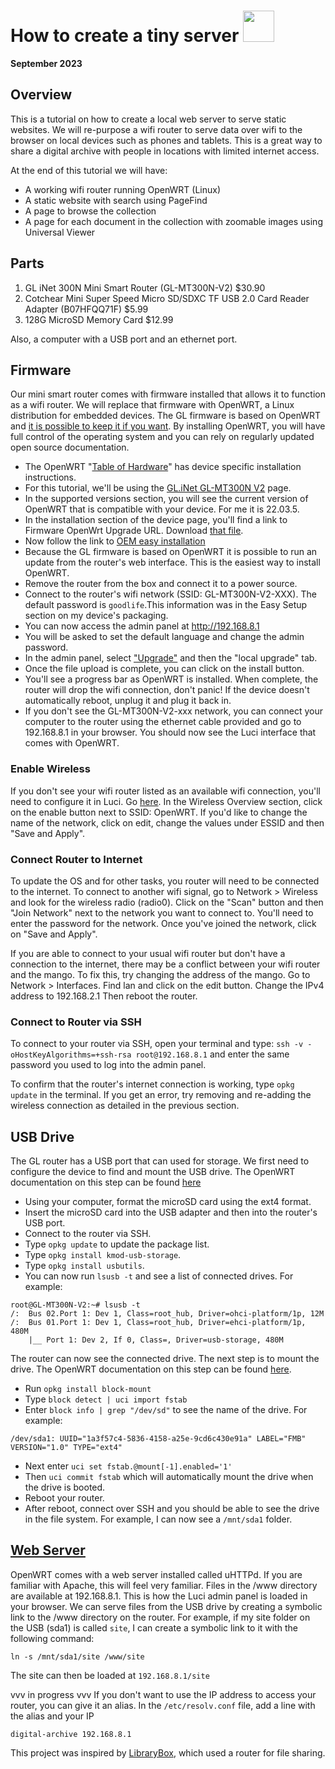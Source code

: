 # How to create a tiny server <img height="50px" src="https://www.therpf.com/forums/attachments/wheems-jpg.359859/">

__September 2023__

## Overview
This is a tutorial on how to create a local web server to serve static websites. We will re-purpose a wifi router to serve data over wifi to the browser on local devices such as phones and tablets.  This is a great way to share a digital archive with people in locations with limited internet access. 

At the end of this tutorial we will have: 
- A working wifi router running OpenWRT (Linux)
- A static website with search using PageFind   
- A page to browse the collection
- A page for each document in the collection with zoomable images using Universal Viewer 


## Parts
1. GL iNet 300N Mini Smart Router (GL-MT300N-V2) $30.90
2. Cotchear Mini Super Speed Micro SD/SDXC TF USB 2.0 Card Reader Adapter (B07HFQQ71F) $5.99
3. 128G MicroSD Memory Card $12.99

Also, a computer with a USB port and an ethernet port.

## Firmware 
Our mini smart router comes with firmware installed that allows it to function as a wifi router. We will replace that firmware with OpenWRT, a Linux distribution for embedded devices. The GL firmware is based on OpenWRT and [it is possible to keep it if you want](https://forum.gl-inet.com/t/web-server-in-gl-mt300n/1714/3). By installing OpenWRT, you will have full control of the operating system and you can rely on regularly updated open source documentation. 

- The OpenWRT "[Table of Hardware](https://openwrt.org/toh/start)" has device specific installation instructions.
- For this tutorial, we'll be using the [GL.iNet GL-MT300N V2](https://openwrt.org/toh/gl.inet/gl-mt300n_v2) page.
- In the supported versions section, you will see the current version of OpenWRT that is compatible with your device. For me it is 22.03.5. 
- In the installation section of the device page, you'll find a link to Firmware OpenWrt Upgrade URL. Download [that file](https://downloads.openwrt.org/releases/22.03.5/targets/ramips/mt76x8/openwrt-22.03.5-ramips-mt76x8-glinet_gl-mt300n-v2-squashfs-sysupgrade.bin).
- Now follow the link to [OEM easy installation](https://openwrt.org/toh/gl.inet/installation)
- Because the GL firmware is based on OpenWRT it is possible to run an update from the router's web interface. This is the easiest way to install OpenWRT.
- Remove the router from the box and connect it to a power source.
- Connect to the router's wifi network (SSID: GL-MT300N-V2-XXX). The default password is `goodlife`.This information was in the Easy Setup section on my device's packaging.
- You can now access the admin panel at http://192.168.8.1
- You will be asked to set the default language and change the admin password. 
- In the admin panel, select ["Upgrade"](http://192.168.8.1/#/upgrade) and then the "local upgrade" tab.
- Once the file upload is complete, you can click on the install button.
- You'll see a progress bar as OpenWRT is installed. When complete, the router will drop the wifi connection, don't panic! If the device doesn't automatically reboot, unplug it and plug it back in.
- If you don't see the GL-MT300N-V2-xxx network, you can connect your computer to the router using the ethernet cable provided and go to 192.168.8.1 in your browser. You should now see the Luci interface that comes with OpenWRT.

### Enable Wireless
If you don't see your wifi router listed as an available wifi connection, you'll need to configure it in Luci. Go [here](http://192.168.8.1/cgi-bin/luci/admin/network/wireless). In the Wireless Overview section, click on the enable button next to SSID: OpenWRT. If you'd like to change the name of the network, click on edit, change the values under ESSID and then "Save and Apply".

### Connect Router to Internet
To update the OS and for other tasks, you router will need to be connected to the internet. To connect to another wifi signal, go to Network > Wireless and look for the wireless radio (radio0). Click on the "Scan" button and then "Join Network" next to the network you want to connect to. You'll need to enter the password for the network. Once you've joined the network, click on "Save and Apply".

If you are able to connect to your usual wifi router but don't have a connection to the internet, there may be a conflict between your wifi router and the mango.  To fix this, try changing the address of the mango. Go to Network > Interfaces. Find lan and click on the edit button.  Change the IPv4 address to 192.168.2.1  Then reboot the router. 
### Connect to Router via SSH
To connect to your router via SSH, open your terminal and type: `ssh -v -oHostKeyAlgorithms=+ssh-rsa root@192.168.8.1` and enter the same password you used to log into the admin panel.

To confirm that the router's internet connection is working, type `opkg update` in the terminal. If you get an error, try removing and re-adding the wireless connection as detailed in the previous section.

## USB Drive 
The GL router has a USB port that can used for storage. We first need to configure the device to find and mount the USB drive. The OpenWRT documentation on this step can be found [here](https://openwrt.org/docs/guide-user/storage/usb-drives#install_and_verify_usb_drivers.)
- Using your computer, format the microSD card using the ext4 format.
- Insert the microSD card into the USB adapter and then into the router's USB port.
- Connect to the router via SSH.
- Type `opkg update` to update the package list.
- Type `opkg install kmod-usb-storage`.
- Type `opkg install usbutils`.
- You can now run `lsusb -t` and see a list of connected drives.
For example:
```
root@GL-MT300N-V2:~# lsusb -t
/:  Bus 02.Port 1: Dev 1, Class=root_hub, Driver=ohci-platform/1p, 12M
/:  Bus 01.Port 1: Dev 1, Class=root_hub, Driver=ehci-platform/1p, 480M
    |__ Port 1: Dev 2, If 0, Class=, Driver=usb-storage, 480M
```
The router can now see the connected drive.  The next step is to mount the drive. The OpenWRT documentation on this step can be found [here](https://openwrt.org/docs/guide-user/storage/usb-drives#automount_the_partition).

- Run `opkg install block-mount`
- Type `block detect | uci import fstab`
- Enter `block info | grep "/dev/sd"` to see the name of the drive. For example:
```
/dev/sda1: UUID="1a3f57c4-5836-4158-a25e-9cd6c430e91a" LABEL="FMB" VERSION="1.0" TYPE="ext4"
```
- Next enter `uci set fstab.@mount[-1].enabled='1'`
- Then `uci commit fstab` which will automatically mount the drive when the drive is booted.
- Reboot your router. 
- After reboot, connect over SSH and you should be able to see the drive in the file system. For example, I can now see a `/mnt/sda1` folder.


## [Web Server](https://openwrt.org/docs/guide-user/services/webserver/http.uhttpd)

OpenWRT comes with a web server installed called uHTTPd. If you are familiar with Apache, this will feel very familiar. Files in the /www directory are available at 192.168.8.1. This is how the Luci admin panel is loaded in your browser. We can serve files from the USB drive by creating a symbolic link to the /www directory on the router.
For example, if my site folder on the USB (sda1) is called `site`, I can create a symbolic link to it with the following command:
```
ln -s /mnt/sda1/site /www/site
```
The site can then be loaded at `192.168.8.1/site`



vvv in progress vvv
If you don't want to use the IP address to access your router, you can give it an alias. 
In the `/etc/resolv.conf` file, add a line with the alias and your IP
```
digital-archive 192.168.8.1
```

This project was inspired by [LibraryBox](https://makezine.com/projects/librarybox/), which used a router for file sharing. 

